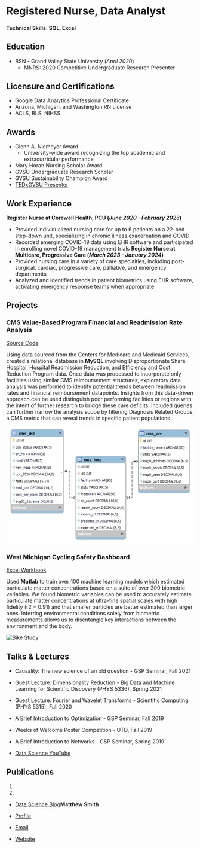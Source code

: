 # Registered Nurse, Data Analyst

#### Technical Skills: SQL, Excel

## Education
- BSN - Grand Valley State University (_April 2020_)  
  - MNRS: 2020 Competitive Undergraduate Research Presenter

## Licensure and Certifications
- Google Data Analytics Professional Certificate
- Arizona, Michigan, and Washington RN License
- ACLS, BLS, NIHSS

## Awards
- Glenn A. Niemeyer Award
  - University-wide award recognizing the top academic and extracurricular performance
- Mary Horan Nursing Scholar Award
- GVSU Undergraduate Research Scholar
- GVSU Sustainability Champion Award
- [TEDxGVSU Presenter](https://www.youtube.com/watch?v=zpAMpxGJCoc)

## Work Experience
**Register Nurse at Corewell Health, PCU (_June 2020 - February 2023_)**  
- Provided individualized nursing care for up to 6 patients on a 22-bed step-down unit, specializing in chronic illness exacerbation and COVID
- Recorded emerging COVID-19 data using EHR software and participated in enrolling novel COVID-19 management trials
**Register Nurse at Multicare, Progressive Care (_March 2023 - January 2024_)**
- Provided nursing care in a variety of care specialties, including post-surgical, cardiac, progressive care, palliative, and emergency departments
- Analyzed and identified trends in patient biometrics using EHR software, activating emergency response teams when appropriate


## Projects
### CMS Value-Based Program Financial and Readmission Rate Analysis
[Source Code](link)

Using data sourced from the Centers for Medicare and Medicaid Services, created a relational database in **MySQL** involving Disproportionate Share Hospital, Hospital Readmission Reduction, and Efficiency and Cost Reduction Program data. Once data was processed to incorporate only facilities using similar CMS reimbursement structures, exploratory data analysis was performed to identify potential trends between readmission rates and financial reimbursement datapoints. Insights from this data-driven approach can be used distinguish poor performing facilities or regions with the intent of further research to bridge these care deficits. Included queries can further narrow the analysis scope by filtering Diagnosis Related Groups, a CMS metric that can reveal trends in specific patient populations

![EER](/assets/cms_eer.png)

### West Michigan Cycling Safety Dashboard
[Excel Workbook](https://www.mdpi.com/1424-8220/22/11/4240)

Used **Matlab** to train over 100 machine learning models which estimated particulate matter concentrations based on a suite of over 300 biometric variables. We found biometric variables can be used to accurately estimate particulate matter concentrations at ultra-fine spatial scales with high fidelity (r2 = 0.91) and that smaller particles are better estimated than larger ones. Inferring environmental conditions solely from biometric measurements allows us to disentangle key interactions between the environment and the body.

![Bike Study](/assets/img/bike_study.jpeg)

## Talks & Lectures
- Causality: The new science of an old question - GSP Seminar, Fall 2021
- Guest Lecture: Dimensionality Reduction - Big Data and Machine Learning for Scientific Discovery (PHYS 5336), Spring 2021
- Guest Lecture: Fourier and Wavelet Transforms - Scientific Computing (PHYS 5315), Fall 2020
- A Brief Introduction to Optimization - GSP Seminar, Fall 2019
- Weeks of Welcome Poster Competition - UTD, Fall 2019
- A Brief Introduction to Networks - GSP Seminar, Spring 2019

- [Data Science YouTube](https://www.youtube.com/channel/UCa9gErQ9AE5jT2DZLjXBIdA)

## Publications
1. 
2.


- [Data Science Blog](https://medium.com/@shawhin)**Matthew Smith**

- [Profile](https://github.com/rohit19060 "Rohit jain")
- [Email](mailto:rohitjain19060@gmail.com?subject=Hi% "Hi!")
- [Website](https://kingtechnologies.in "Welcome")
